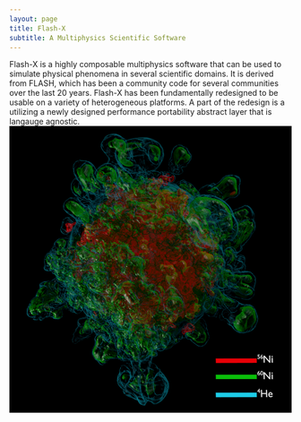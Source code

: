 ```yaml
---
layout: page
title: Flash-X
subtitle: A Multiphysics Scientific Software 
---
```

Flash-X is a highly composable multiphysics software that can be used to simulate physical phenomena in several scientific domains. It is derived from FLASH, which has been a community code for several communities over the last 20 years. Flash-X has been fundamentally redesigned to be usable on a variety of heterogeneous platforms. A part of the redesign is a utilizing a newly designed performance portability abstract layer that is langauge agnostic. 
 ![CCN](/assets/img/CCN.png)
